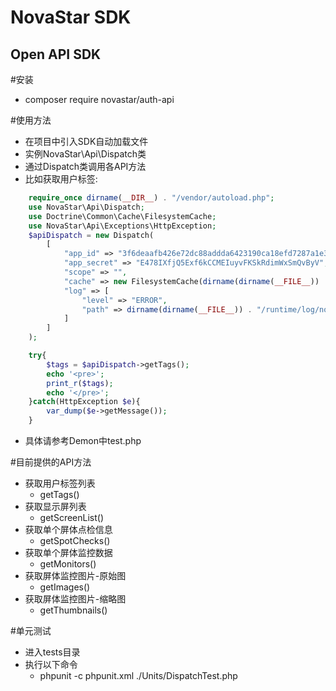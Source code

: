 NovaStar SDK
=============

Open API SDK
-------------
#安装
* composer require novastar/auth-api

#使用方法
* 在项目中引入SDK自动加载文件
* 实例NovaStar\Api\Dispatch类
* 通过Dispatch类调用各API方法
* 比如获取用户标签:
```PHP
	require_once dirname(__DIR__) . "/vendor/autoload.php";
	use NovaStar\Api\Dispatch;
	use Doctrine\Common\Cache\FilesystemCache;
	use NovaStar\Api\Exceptions\HttpException;
	$apiDispatch = new Dispatch(
		[
			"app_id" => "3f6deaafb426e72dc88addda6423190ca18efd7287a1e311417da7ee",
			"app_secret" => "E478IXfjQ5Exf6kCCMEIuyvFKSkRdimWxSmQvByV",
			"scope" => "",
			"cache" => new FilesystemCache(dirname(dirname(__FILE__)) . '/runtime/cache'),
			"log" => [
				"level" => "ERROR",
				"path" => dirname(dirname(__FILE__)) . "/runtime/log/novastar.log"
			]
		]
	);

	try{
		$tags = $apiDispatch->getTags();
		echo '<pre>';
		print_r($tags);
		echo '</pre>';
	}catch(HttpException $e){
		var_dump($e->getMessage());
	}
```
* 具体请参考Demon中test.php

#目前提供的API方法
* 获取用户标签列表
	* getTags()
* 获取显示屏列表
	* getScreenList()
* 获取单个屏体点检信息
	* getSpotChecks()
* 获取单个屏体监控数据
	* getMonitors()
* 获取屏体监控图片-原始图
	* getImages()
* 获取屏体监控图片-缩略图
	* getThumbnails()

#单元测试
* 进入tests目录
* 执行以下命令
	* phpunit -c phpunit.xml ./Units/DispatchTest.php
